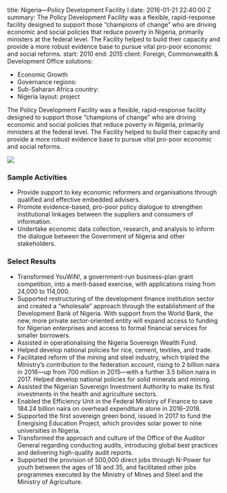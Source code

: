 
title: Nigeria—Policy Development Facility I
date: 2016-01-21 22:40:00 Z
summary: The Policy Development Facility was a flexible, rapid-response facility designed
  to support those “champions of change” who are driving economic and social policies
  that reduce poverty in Nigeria, primarily ministers at the federal level. The Facility
  helped to build their capacity and provide a more robust evidence base to pursue
  vital pro-poor economic and social reforms.
start: 2010
end: 2015
client: Foreign, Commonwealth & Development Office
solutions:
- Economic Growth
- Governance
regions:
- Sub-Saharan Africa
country:
- Nigeria
layout: project


The Policy Development Facility was a flexible, rapid-response facility designed to support those “champions of change” who are driving economic and social policies that reduce poverty in Nigeria, primarily ministers at the federal level. The Facility helped to build their capacity and provide a more robust evidence base to pursue vital pro-poor economic and social reforms.

![][1]

### Sample Activities

* Provide support to key economic reformers and organisations through qualified and effective embedded advisers.
* Promote evidence-based, pro-poor policy dialogue to strengthen institutional linkages between the suppliers and consumers of information.
* Undertake economic data collection, research, and analysis to inform the dialogue between the Government of Nigeria and other stakeholders.

### Select Results

* Transformed YouWiN!, a government-run business-plan grant competition, into a merit-based exercise, with applications rising from 24,000 to 114,000.
* Supported restructuring of the development finance institution sector and created a “wholesale” approach through the establishment of the Development Bank of Nigeria. With support from the World Bank, the new, more private sector-oriented entity will expand access to funding for Nigerian enterprises and access to formal financial services for smaller borrowers.
* Assisted in operationalising the Nigeria Sovereign Wealth Fund.
* Helped develop national policies for rice, cement, textiles, and trade.
* Facilitated reform of the mining and steel industry, which tripled the Ministry’s contribution to the federation account, rising to 2 billion naira in 2016—up from 700 million in 2015—with a further 3.5 billion naira in 2017. Helped develop national policies for solid minerals and mining.
* Assisted the Nigerian Sovereign Investment Authority to make its first investments in the health and agriculture sectors.
* Enabled the Efficiency Unit in the Federal Ministry of Finance to save 184.24 billion naira on overhead expenditure alone in 2016–2018.
* Supported the first sovereign green bond, issued in 2017 to fund the Energising Education Project, which provides solar power to nine universities in Nigeria.
* Transformed the approach and culture of the Office of the Auditor General regarding conducting audits, introducing global best practices and delivering high-quality audit reports.
* Supported the provision of 500,000 direct jobs through N-Power for youth between the ages of 18 and 35, and facilitated other jobs programmes executed by the Ministry of Mines and Steel and the Ministry of Agriculture.

[1]: https://assetify-dai.com/projects/Nigeria-PDF-pumping-station.jpg
